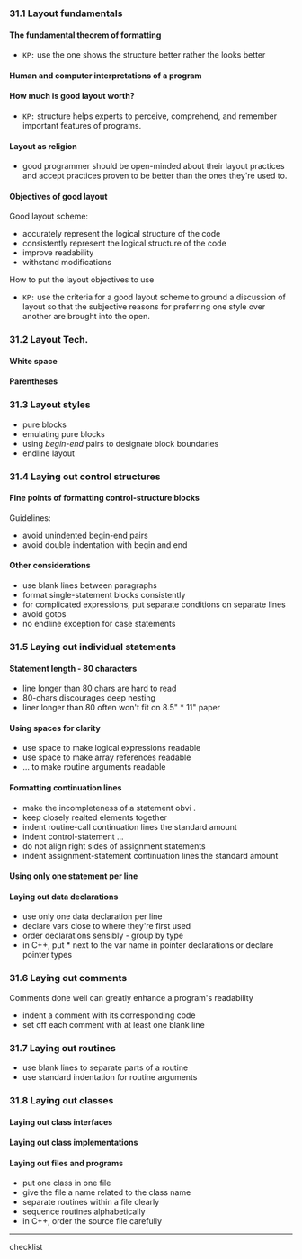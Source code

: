 ### 31.1 Layout fundamentals

#### The fundamental theorem of formatting
+ `KP:` use the one shows the structure better rather the looks better

#### Human and computer interpretations of a program

#### How much is good layout worth?
* `KP:` structure helps experts to perceive, comprehend, and remember important features of programs.

#### Layout as religion
* good programmer should be open-minded about their layout practices and accept practices proven to be better than the ones they're used to.

#### Objectives of good layout
Good layout scheme:
* accurately represent the logical structure of the code
* consistently represent the logical structure of the code
* improve readability
* withstand modifications

How to put the layout objectives to use
* `KP:` use the criteria for a good layout scheme to ground a discussion of layout so that the subjective reasons for preferring one style over another are brought into the open.

### 31.2 Layout Tech.

#### White space

#### Parentheses

### 31.3 Layout styles
* pure blocks
* emulating pure blocks
* using *begin-end* pairs to designate block boundaries
* endline layout


### 31.4 Laying out control structures

#### Fine points of formatting control-structure blocks
Guidelines:
* avoid unindented begin-end pairs
* avoid double indentation with begin and end

#### Other considerations
* use blank lines between paragraphs
* format single-statement blocks consistently
* for complicated expressions, put separate conditions on separate lines
* avoid gotos
* no endline exception for case statements


### 31.5 Laying out individual statements
#### Statement length - 80 characters
* line longer than 80 chars are hard to read
* 80-chars discourages deep nesting
* liner longer than 80 often won't fit on 8.5" * 11" paper

#### Using spaces for clarity
* use space to make logical expressions readable
* use space to make array references readable
* ... to make routine arguments readable 

#### Formatting continuation lines
* make the incompleteness of a statement obvi .
* keep closely realted elements together
* indent routine-call continuation lines the standard amount
* indent control-statement ...
* do not align right sides of assignment statements
* indent assignment-statement continuation lines the standard amount

#### Using only one statement per line

#### Laying out data declarations
* use only one data declaration per line
* declare vars close to where they're first used
* order declarations sensibly - group by type
* in C++, put * next to the var name in pointer declarations or declare pointer types


### 31.6 Laying out comments
Comments done well can greatly enhance a program's readability
* indent a comment with its corresponding code
* set off each comment with at least one blank line


### 31.7 Laying out routines
* use blank lines to separate parts of a routine
* use standard indentation for routine arguments

### 31.8 Laying out classes

#### Laying out class interfaces

#### Laying out class implementations

#### Laying out files and programs
* put one class in one file
* give the file a name related to the class name
* separate routines within a file clearly
* sequence routines alphabetically
* in C++, order the source file carefully

---
checklist